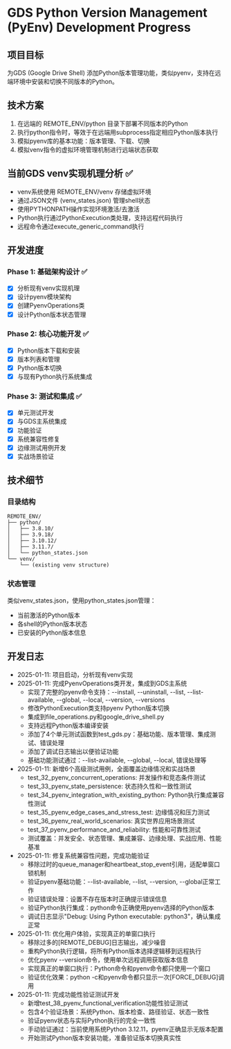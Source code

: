 # GDS Python Version Management (PyEnv) Development Progress

## 项目目标
为GDS (Google Drive Shell) 添加Python版本管理功能，类似pyenv，支持在远端环境中安装和切换不同版本的Python。

## 技术方案
1. 在远端的 REMOTE_ENV/python 目录下部署不同版本的Python
2. 执行python指令时，等效于在远端用subprocess指定相应Python版本执行
3. 模拟pyenv库的基本功能：版本管理、下载、切换
4. 模拟venv指令的虚拟环境管理机制进行远端状态获取

## 当前GDS venv实现机理分析 ✅
- venv系统使用 REMOTE_ENV/venv 存储虚拟环境
- 通过JSON文件 (venv_states.json) 管理shell状态
- 使用PYTHONPATH操作实现环境激活/去激活
- Python执行通过PythonExecution类处理，支持远程代码执行
- 远程命令通过execute_generic_command执行

## 开发进度

### Phase 1: 基础架构设计 ✅
- [x] 分析现有venv实现机理
- [x] 设计pyenv模块架构
- [x] 创建PyenvOperations类
- [x] 设计Python版本状态管理

### Phase 2: 核心功能开发 ✅
- [x] Python版本下载和安装
- [x] 版本列表和管理
- [x] Python版本切换
- [x] 与现有Python执行系统集成

### Phase 3: 测试和集成 ✅
- [x] 单元测试开发
- [x] 与GDS主系统集成
- [x] 功能验证
- [x] 系统兼容性修复
- [x] 边缘测试用例开发
- [x] 实战场景验证

## 技术细节

### 目录结构
```
REMOTE_ENV/
├── python/
│   ├── 3.8.10/
│   ├── 3.9.18/
│   ├── 3.10.12/
│   ├── 3.11.7/
│   └── python_states.json
└── venv/
    └── (existing venv structure)
```

### 状态管理
类似venv_states.json，使用python_states.json管理：
- 当前激活的Python版本
- 各shell的Python版本状态
- 已安装的Python版本信息

## 开发日志
- 2025-01-11: 项目启动，分析现有venv实现
- 2025-01-11: 完成PyenvOperations类开发，集成到GDS主系统
  - 实现了完整的pyenv命令支持：--install, --uninstall, --list, --list-available, --global, --local, --version, --versions
  - 修改PythonExecution类支持pyenv Python版本切换
  - 集成到file_operations.py和google_drive_shell.py
  - 支持远程Python版本编译安装
  - 添加了4个单元测试函数到test_gds.py：基础功能、版本管理、集成测试、错误处理
  - 添加了调试日志输出以便验证功能
  - 基础功能测试通过：--list-available, --global, --local, 错误处理等
- 2025-01-11: 新增6个高级测试用例，全面覆盖边缘情况和实战场景
  - test_32_pyenv_concurrent_operations: 并发操作和竞态条件测试
  - test_33_pyenv_state_persistence: 状态持久性和一致性测试
  - test_34_pyenv_integration_with_existing_python: Python执行集成兼容性测试
  - test_35_pyenv_edge_cases_and_stress_test: 边缘情况和压力测试
  - test_36_pyenv_real_world_scenarios: 真实世界应用场景测试
  - test_37_pyenv_performance_and_reliability: 性能和可靠性测试
  - 测试覆盖：并发安全、状态管理、集成兼容、边缘处理、实战应用、性能基准
- 2025-01-11: 修复系统兼容性问题，完成功能验证
  - 移除过时的queue_manager和heartbeat_stop_event引用，适配单窗口锁机制
  - 验证pyenv基础功能：--list-available, --list, --version, --global正常工作
  - 验证错误处理：设置不存在版本时正确提示错误信息
  - 验证Python执行集成：python命令正确使用pyenv选择的Python版本
  - 调试日志显示"Debug: Using Python executable: python3"，确认集成正常
- 2025-01-11: 优化用户体验，实现真正的单窗口执行
  - 移除过多的[REMOTE_DEBUG]日志输出，减少噪音
  - 重构Python执行逻辑，将所有Python版本选择逻辑移到远程执行
  - 优化pyenv --version命令，使用单次远程调用获取版本信息
  - 实现真正的单窗口执行：Python命令和pyenv命令都只使用一个窗口
  - 验证优化效果：python -c和pyenv命令都只显示一次[FORCE_DEBUG]调用
- 2025-01-11: 完成功能性验证测试开发
  - 新增test_38_pyenv_functional_verification功能性验证测试
  - 包含4个验证场景：系统Python、版本检查、路径验证、状态一致性
  - 验证pyenv状态与实际Python执行的完全一致性
  - 手动验证通过：当前使用系统Python 3.12.11，pyenv正确显示无版本配置
  - 开始测试Python版本安装功能，准备验证版本切换真实性
